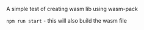 A simple test of creating wasm lib using wasm-pack

`npm run start` - this will also build the wasm file
